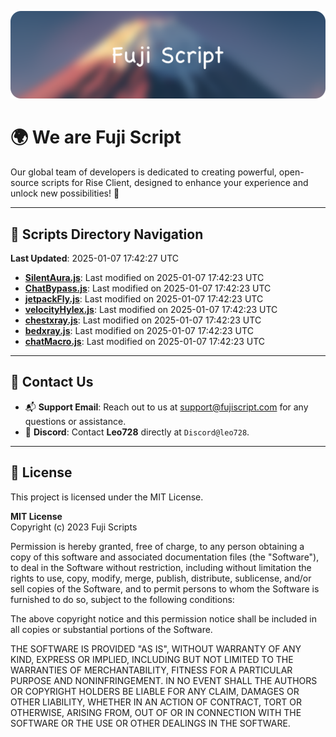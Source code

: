 ![Banner](.github/b.webp)

# 🌍 **We are Fuji Script**

Our global team of developers is dedicated to creating powerful, open-source scripts for Rise Client, designed to enhance your experience and unlock new possibilities! 🌟

---
<!-- SCRIPTS_NAVIGATION_START -->
## 📂 **Scripts Directory Navigation**

**Last Updated**: 2025-01-07 17:42:27 UTC

- **[SilentAura.js](scripts/SilentAura.js)**: Last modified on 2025-01-07 17:42:23 UTC
- **[ChatBypass.js](scripts/ChatBypass.js)**: Last modified on 2025-01-07 17:42:23 UTC
- **[jetpackFly.js](scripts/jetpackFly.js)**: Last modified on 2025-01-07 17:42:23 UTC
- **[velocityHylex.js](scripts/velocityHylex.js)**: Last modified on 2025-01-07 17:42:23 UTC
- **[chestxray.js](scripts/chestxray.js)**: Last modified on 2025-01-07 17:42:23 UTC
- **[bedxray.js](scripts/bedxray.js)**: Last modified on 2025-01-07 17:42:23 UTC
- **[chatMacro.js](scripts/chatMacro.js)**: Last modified on 2025-01-07 17:42:23 UTC

<!-- SCRIPTS_NAVIGATION_END -->

---

## 💬 **Contact Us**  
- 📬 **Support Email**: Reach out to us at [support@fujiscript.com](mailto:support@fujiscript.com) for any questions or assistance.  
- 💬 **Discord**: Contact **Leo728** directly at `Discord@leo728`.

---

## 📜 **License**

This project is licensed under the MIT License.  

**MIT License**  
Copyright (c) 2023 Fuji Scripts  

Permission is hereby granted, free of charge, to any person obtaining a copy of this software and associated documentation files (the "Software"), to deal in the Software without restriction, including without limitation the rights to use, copy, modify, merge, publish, distribute, sublicense, and/or sell copies of the Software, and to permit persons to whom the Software is furnished to do so, subject to the following conditions:  

The above copyright notice and this permission notice shall be included in all copies or substantial portions of the Software.  

THE SOFTWARE IS PROVIDED "AS IS", WITHOUT WARRANTY OF ANY KIND, EXPRESS OR IMPLIED, INCLUDING BUT NOT LIMITED TO THE WARRANTIES OF MERCHANTABILITY, FITNESS FOR A PARTICULAR PURPOSE AND NONINFRINGEMENT. IN NO EVENT SHALL THE AUTHORS OR COPYRIGHT HOLDERS BE LIABLE FOR ANY CLAIM, DAMAGES OR OTHER LIABILITY, WHETHER IN AN ACTION OF CONTRACT, TORT OR OTHERWISE, ARISING FROM, OUT OF OR IN CONNECTION WITH THE SOFTWARE OR THE USE OR OTHER DEALINGS IN THE SOFTWARE.  
